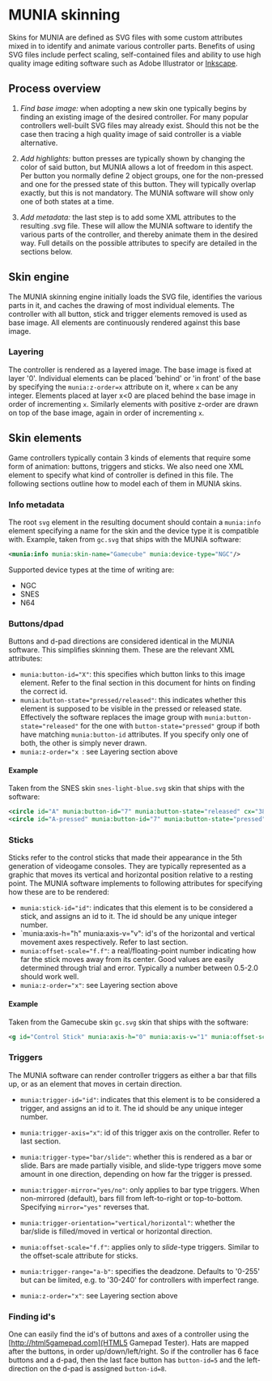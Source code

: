 # MUNIA skinning

Skins for MUNIA are defined as SVG files with some custom attributes mixed in to identify and animate various controller parts.
Benefits of using SVG files include perfect scaling, self-contained files and ability to use high quality image editing software such as Adobe Illustrator or [Inkscape](https://inkscape.org/).


## Process overview
1. *Find base image:* when adopting a new skin one typically begins by finding an existing image of the desired controller. For many popular controllers well-built SVG files may already exist. Should this not be the case then tracing a high quality image of said controller is a viable alternative.

2. *Add highlights:* button presses are typically shown by changing the color of said button, but MUNIA allows a lot of freedom in this aspect. Per button you normally define 2 object groups, one for the non-pressed and one for the pressed state of this button. They will typically overlap exactly, but this is not mandatory. The MUNIA software will show only one of both states at a time.

3. *Add metadata:* the last step is to add some XML attributes to the resulting .svg file. These will allow the MUNIA software to identify the various parts of the controller, and thereby animate them in the desired way. Full details on the possible attributes to specify are detailed in the sections below.


## Skin engine
The MUNIA skinning engine initially loads the SVG file, identifies the various parts in it, and caches the drawing of most individual elements. The controller with all button, stick and trigger elements removed is used as base image. All elements are continuously rendered against this base image.

### Layering
The controller is rendered as a layered image. The base image is fixed at layer '0'. Individual elements can be placed 'behind' or 'in front' of the base by specifying the `munia:z-order=x` attribute on it, where `x` can be any integer. Elements placed at layer x<0 are placed behind the base image in order of incrementing `x`. Similarly elements with positive z-order are drawn on top of the base image, again in order of incrementing `x`.


## Skin elements
Game controllers typically contain 3 kinds of elements that require some form of animation: buttons, triggers and sticks. We also need one XML element to specify what kind of controller is defined in this file. The following sections outline how to model each of them in MUNIA skins.

### Info metadata
The root `svg` element in the resulting document should contain a `munia:info` element specifying a name for the skin and the device type it is compatible with. 
Example, taken from `gc.svg` that ships with the MUNIA software:
``` xml
<munia:info munia:skin-name="Gamecube" munia:device-type="NGC"/>
```
Supported device types at the time of writing are:
* NGC
* SNES
* N64


### Buttons/dpad
Buttons and d-pad directions are considered identical in the MUNIA software. This simplifies skinning them. These are the relevant XML attributes:
* `munia:button-id="X"`: this specifies which button links to this image element. Refer to the final section in this document for hints on finding the correct id.
* `munia:button-state="pressed/released"`: this indicates whether this element is supposed to be visible in the pressed or released state. Effectively the software replaces the image group with `munia:button-state="released"` for the one with `button-state="pressed"` group if both have matching `munia:button-id` attributes. If you specify only one of both, the other is simply never drawn.
* `munia:z-order="x `: see Layering section above

#### Example
Taken from the SNES skin `snes-light-blue.svg` skin that ships with the software:
``` xml
<circle id="A" munia:button-id="7" munia:button-state="released" cx="380" cy="125" r="25" style="fill:#4d4d4d"/>
<circle id="A-pressed" munia:button-id="7" munia:button-state="pressed" cx="380" cy="125" r="25" style="fill:#0000ff"/>
```


### Sticks
Sticks refer to the control sticks that made their appearance in the 5th generation of videogame consoles. They are typically represented as a graphic that moves its vertical and horizontal position relative to a resting point. The MUNIA software implements to following attributes for specifying how these are to be rendered:

* `munia:stick-id="id"`: indicates that this element is to be considered a stick, and assigns an id to it. The id should be any unique integer number.
* `munia:axis-h="h" munia:axis-v="v": id's of the horizontal and vertical movement axes respectively. Refer to last section.
* `munia:offset-scale="f.f"`: a real/floating-point number indicating how far the stick moves away from its center. Good values are easily determined through trial and error. Typically a number between 0.5-2.0 should work well.
* `munia:z-order="x"`: see Layering section above

#### Example
Taken from the Gamecube skin `gc.svg` skin that ships with the software:

``` xml
<g id="Control Stick" munia:axis-h="0" munia:axis-v="1" munia:offset-scale="1.8" transform="translate(8.6180222,-28.433458)"> ... </g>
```

### Triggers
The MUNIA software can render controller triggers as either a bar that fills up, or as an element that moves in certain direction.

* `munia:trigger-id="id"`: indicates that this element is to be considered a trigger, and assigns an id to it. The id should be any unique integer number.
* `munia:trigger-axis="x"`: id of this trigger axis on the controller. Refer to last section.
* `munia:trigger-type="bar/slide"`: whether this is rendered as a bar or slide. Bars are made partially visible, and slide-type triggers move some amount in one direction, depending on how far the trigger is pressed. 
* `munia:trigger-mirror="yes/no"`: only applies to bar type triggers. When non-mirrored (default), bars fill from left-to-right or top-to-bottom. Specifying `mirror="yes"` reverses that.
* `munia:trigger-orientation="vertical/horizontal"`: whether the bar/slide is filled/moved in vertical or horizontal direction.

* `munia:offset-scale="f.f"`: applies only to *slide*-type triggers. Similar to the offset-scale attribute for sticks.
* `munia:trigger-range="a-b"`: specifies the deadzone. Defaults to '0-255' but can be limited, e.g. to '30-240' for controllers with imperfect range.
* `munia:z-order="x"`: see Layering section above


### Finding id's
One can easily find the id's of buttons and axes of a controller using the [http://html5gamepad.com](HTML5 Gamepad Tester).
Hats are mapped after the buttons, in order up/down/left/right. So if the controller has 6 face buttons and a d-pad, then the last face button has `button-id=5` and the left-direction on the d-pad is assigned `button-id=8`.
